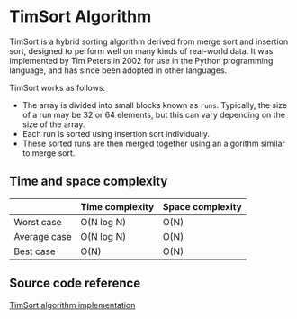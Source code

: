 # TimSort Algorithm

TimSort is a hybrid sorting algorithm derived from merge sort and insertion sort, designed to perform well on many kinds of real-world data. It was implemented by Tim Peters in 2002 for use in the Python programming language, and has since been adopted in other languages.

TimSort works as follows:

* The array is divided into small blocks known as `runs`. Typically, the size of a run may be 32 or 64 elements, but this can vary depending on the size of the array.
* Each run is sorted using insertion sort individually.
* These sorted runs are then merged together using an algorithm similar to merge sort.

## Time and space complexity

|              	| Time complexity 	| Space complexity 	|
|--------------	|-----------------	|------------------	|
| Worst case   	| O(N log N)      	| O(N)             	|
| Average case 	| O(N log N)       	| O(N)             	|
| Best case    	| O(N)           	| O(N)             	|


## Source code reference

[TimSort algorithm implementation](../../Algorithms/SortingAlgorithms/TimSorter.cs)
